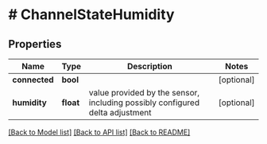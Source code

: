 # # ChannelStateHumidity

## Properties

Name | Type | Description | Notes
------------ | ------------- | ------------- | -------------
**connected** | **bool** |  | [optional]
**humidity** | **float** | value provided by the sensor, including possibly configured delta adjustment | [optional]

[[Back to Model list]](../../README.md#models) [[Back to API list]](../../README.md#endpoints) [[Back to README]](../../README.md)
